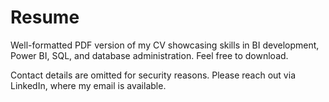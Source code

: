 # Resume
Well-formatted PDF version of my CV showcasing skills in BI development, Power BI, SQL, and database administration. Feel free to download.

Contact details are omitted for security reasons. Please reach out via LinkedIn, where my email is available.
